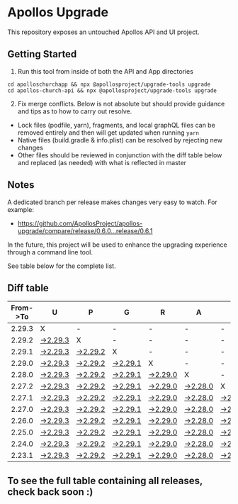# Apollos Upgrade

This repository exposes an untouched Apollos API and UI project.

## Getting Started

1. Run this tool from inside of both the API and App directories

```
cd apolloschurchapp && npx @apollosproject/upgrade-tools upgrade
cd apollos-church-api && npx @apollosproject/upgrade-tools upgrade
```

2. Fix merge conflicts. Below is not absolute but should provide guidance and tips as to how to carry out resolve.
* Lock files (podfile, yarn), fragments, and local graphQL files can be removed entirely and then will get updated when running `yarn`
* Native files (build.gradle & info.plist) can be resolved by rejecting new changes
* Other files should be reviewed in conjunction with the diff table below and replaced (as needed) with what is reflected in master

## Notes

A dedicated branch per release makes changes very easy
to watch. For example:

* https://github.com/ApollosProject/apollos-upgrade/compare/release/0.6.0...release/0.6.1

In the future, this project will be used to enhance the upgrading experience through a command line tool.

See table below for the complete list.

## Diff table

| From->To | U                                                                                                    | P                                                                                                    | G                                                                                                    | R                                                                                                    | A                                                                                                    | D                                                                                                    | E                                                                                                    |                                                                                                      | T                                                                                                    | I                                                                                                    | M                                                                                                    | E   |
| -------- | ---------------------------------------------------------------------------------------------------- | ---------------------------------------------------------------------------------------------------- | ---------------------------------------------------------------------------------------------------- | ---------------------------------------------------------------------------------------------------- | ---------------------------------------------------------------------------------------------------- | ---------------------------------------------------------------------------------------------------- | ---------------------------------------------------------------------------------------------------- | ---------------------------------------------------------------------------------------------------- | ---------------------------------------------------------------------------------------------------- | ---------------------------------------------------------------------------------------------------- | ---------------------------------------------------------------------------------------------------- | --- |
| 2.29.3   | X                                                                                                    | -                                                                                                    | -                                                                                                    | -                                                                                                    | -                                                                                                    | -                                                                                                    | -                                                                                                    | -                                                                                                    | -                                                                                                    | -                                                                                                    | -                                                                                                    | -   |
| 2.29.2   | [->2.29.3](https://github.com/ApollosProject/apollos-upgrade/compare/release/2.29.2..release/2.29.3) | X                                                                                                    | -                                                                                                    | -                                                                                                    | -                                                                                                    | -                                                                                                    | -                                                                                                    | -                                                                                                    | -                                                                                                    | -                                                                                                    | -                                                                                                    | -   |
| 2.29.1   | [->2.29.3](https://github.com/ApollosProject/apollos-upgrade/compare/release/2.29.1..release/2.29.3) | [->2.29.2](https://github.com/ApollosProject/apollos-upgrade/compare/release/2.29.1..release/2.29.2) | X                                                                                                    | -                                                                                                    | -                                                                                                    | -                                                                                                    | -                                                                                                    | -                                                                                                    | -                                                                                                    | -                                                                                                    | -                                                                                                    | -   |
| 2.29.0   | [->2.29.3](https://github.com/ApollosProject/apollos-upgrade/compare/release/2.29.0..release/2.29.3) | [->2.29.2](https://github.com/ApollosProject/apollos-upgrade/compare/release/2.29.0..release/2.29.2) | [->2.29.1](https://github.com/ApollosProject/apollos-upgrade/compare/release/2.29.0..release/2.29.1) | X                                                                                                    | -                                                                                                    | -                                                                                                    | -                                                                                                    | -                                                                                                    | -                                                                                                    | -                                                                                                    | -                                                                                                    | -   |
| 2.28.0   | [->2.29.3](https://github.com/ApollosProject/apollos-upgrade/compare/release/2.28.0..release/2.29.3) | [->2.29.2](https://github.com/ApollosProject/apollos-upgrade/compare/release/2.28.0..release/2.29.2) | [->2.29.1](https://github.com/ApollosProject/apollos-upgrade/compare/release/2.28.0..release/2.29.1) | [->2.29.0](https://github.com/ApollosProject/apollos-upgrade/compare/release/2.28.0..release/2.29.0) | X                                                                                                    | -                                                                                                    | -                                                                                                    | -                                                                                                    | -                                                                                                    | -                                                                                                    | -                                                                                                    | -   |
| 2.27.2   | [->2.29.3](https://github.com/ApollosProject/apollos-upgrade/compare/release/2.27.2..release/2.29.3) | [->2.29.2](https://github.com/ApollosProject/apollos-upgrade/compare/release/2.27.2..release/2.29.2) | [->2.29.1](https://github.com/ApollosProject/apollos-upgrade/compare/release/2.27.2..release/2.29.1) | [->2.29.0](https://github.com/ApollosProject/apollos-upgrade/compare/release/2.27.2..release/2.29.0) | [->2.28.0](https://github.com/ApollosProject/apollos-upgrade/compare/release/2.27.2..release/2.28.0) | X                                                                                                    | -                                                                                                    | -                                                                                                    | -                                                                                                    | -                                                                                                    | -                                                                                                    | -   |
| 2.27.1   | [->2.29.3](https://github.com/ApollosProject/apollos-upgrade/compare/release/2.27.1..release/2.29.3) | [->2.29.2](https://github.com/ApollosProject/apollos-upgrade/compare/release/2.27.1..release/2.29.2) | [->2.29.1](https://github.com/ApollosProject/apollos-upgrade/compare/release/2.27.1..release/2.29.1) | [->2.29.0](https://github.com/ApollosProject/apollos-upgrade/compare/release/2.27.1..release/2.29.0) | [->2.28.0](https://github.com/ApollosProject/apollos-upgrade/compare/release/2.27.1..release/2.28.0) | [->2.27.2](https://github.com/ApollosProject/apollos-upgrade/compare/release/2.27.1..release/2.27.2) | X                                                                                                    | -                                                                                                    | -                                                                                                    | -                                                                                                    | -                                                                                                    | -   |
| 2.27.0   | [->2.29.3](https://github.com/ApollosProject/apollos-upgrade/compare/release/2.27.0..release/2.29.3) | [->2.29.2](https://github.com/ApollosProject/apollos-upgrade/compare/release/2.27.0..release/2.29.2) | [->2.29.1](https://github.com/ApollosProject/apollos-upgrade/compare/release/2.27.0..release/2.29.1) | [->2.29.0](https://github.com/ApollosProject/apollos-upgrade/compare/release/2.27.0..release/2.29.0) | [->2.28.0](https://github.com/ApollosProject/apollos-upgrade/compare/release/2.27.0..release/2.28.0) | [->2.27.2](https://github.com/ApollosProject/apollos-upgrade/compare/release/2.27.0..release/2.27.2) | [->2.27.1](https://github.com/ApollosProject/apollos-upgrade/compare/release/2.27.0..release/2.27.1) | X                                                                                                    | -                                                                                                    | -                                                                                                    | -                                                                                                    | -   |
| 2.26.0   | [->2.29.3](https://github.com/ApollosProject/apollos-upgrade/compare/release/2.26.0..release/2.29.3) | [->2.29.2](https://github.com/ApollosProject/apollos-upgrade/compare/release/2.26.0..release/2.29.2) | [->2.29.1](https://github.com/ApollosProject/apollos-upgrade/compare/release/2.26.0..release/2.29.1) | [->2.29.0](https://github.com/ApollosProject/apollos-upgrade/compare/release/2.26.0..release/2.29.0) | [->2.28.0](https://github.com/ApollosProject/apollos-upgrade/compare/release/2.26.0..release/2.28.0) | [->2.27.2](https://github.com/ApollosProject/apollos-upgrade/compare/release/2.26.0..release/2.27.2) | [->2.27.1](https://github.com/ApollosProject/apollos-upgrade/compare/release/2.26.0..release/2.27.1) | [->2.27.0](https://github.com/ApollosProject/apollos-upgrade/compare/release/2.26.0..release/2.27.0) | X                                                                                                    | -                                                                                                    | -                                                                                                    | -   |
| 2.25.0   | [->2.29.3](https://github.com/ApollosProject/apollos-upgrade/compare/release/2.25.0..release/2.29.3) | [->2.29.2](https://github.com/ApollosProject/apollos-upgrade/compare/release/2.25.0..release/2.29.2) | [->2.29.1](https://github.com/ApollosProject/apollos-upgrade/compare/release/2.25.0..release/2.29.1) | [->2.29.0](https://github.com/ApollosProject/apollos-upgrade/compare/release/2.25.0..release/2.29.0) | [->2.28.0](https://github.com/ApollosProject/apollos-upgrade/compare/release/2.25.0..release/2.28.0) | [->2.27.2](https://github.com/ApollosProject/apollos-upgrade/compare/release/2.25.0..release/2.27.2) | [->2.27.1](https://github.com/ApollosProject/apollos-upgrade/compare/release/2.25.0..release/2.27.1) | [->2.27.0](https://github.com/ApollosProject/apollos-upgrade/compare/release/2.25.0..release/2.27.0) | [->2.26.0](https://github.com/ApollosProject/apollos-upgrade/compare/release/2.25.0..release/2.26.0) | X                                                                                                    | -                                                                                                    | -   |
| 2.24.0   | [->2.29.3](https://github.com/ApollosProject/apollos-upgrade/compare/release/2.24.0..release/2.29.3) | [->2.29.2](https://github.com/ApollosProject/apollos-upgrade/compare/release/2.24.0..release/2.29.2) | [->2.29.1](https://github.com/ApollosProject/apollos-upgrade/compare/release/2.24.0..release/2.29.1) | [->2.29.0](https://github.com/ApollosProject/apollos-upgrade/compare/release/2.24.0..release/2.29.0) | [->2.28.0](https://github.com/ApollosProject/apollos-upgrade/compare/release/2.24.0..release/2.28.0) | [->2.27.2](https://github.com/ApollosProject/apollos-upgrade/compare/release/2.24.0..release/2.27.2) | [->2.27.1](https://github.com/ApollosProject/apollos-upgrade/compare/release/2.24.0..release/2.27.1) | [->2.27.0](https://github.com/ApollosProject/apollos-upgrade/compare/release/2.24.0..release/2.27.0) | [->2.26.0](https://github.com/ApollosProject/apollos-upgrade/compare/release/2.24.0..release/2.26.0) | [->2.25.0](https://github.com/ApollosProject/apollos-upgrade/compare/release/2.24.0..release/2.25.0) | X                                                                                                    | -   |
| 2.23.1   | [->2.29.3](https://github.com/ApollosProject/apollos-upgrade/compare/release/2.23.1..release/2.29.3) | [->2.29.2](https://github.com/ApollosProject/apollos-upgrade/compare/release/2.23.1..release/2.29.2) | [->2.29.1](https://github.com/ApollosProject/apollos-upgrade/compare/release/2.23.1..release/2.29.1) | [->2.29.0](https://github.com/ApollosProject/apollos-upgrade/compare/release/2.23.1..release/2.29.0) | [->2.28.0](https://github.com/ApollosProject/apollos-upgrade/compare/release/2.23.1..release/2.28.0) | [->2.27.2](https://github.com/ApollosProject/apollos-upgrade/compare/release/2.23.1..release/2.27.2) | [->2.27.1](https://github.com/ApollosProject/apollos-upgrade/compare/release/2.23.1..release/2.27.1) | [->2.27.0](https://github.com/ApollosProject/apollos-upgrade/compare/release/2.23.1..release/2.27.0) | [->2.26.0](https://github.com/ApollosProject/apollos-upgrade/compare/release/2.23.1..release/2.26.0) | [->2.25.0](https://github.com/ApollosProject/apollos-upgrade/compare/release/2.23.1..release/2.25.0) | [->2.24.0](https://github.com/ApollosProject/apollos-upgrade/compare/release/2.23.1..release/2.24.0) | X   |

## To see the full table containing all releases, check back soon :)
